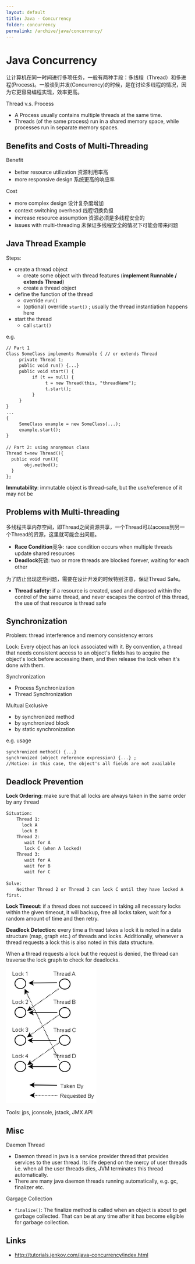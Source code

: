 ```yaml
---
layout: default
title: Java - Concurrency
folder: concurrency
permalink: /archive/java/concurrency/
---
```


# Java Concurrency

让计算机在同一时间进行多项任务，一般有两种手段：多线程（Thread）和多进程(Process)。一般谈到并发(Concurrency)的时候，是在讨论多线程的情况，因为它更容易编程实现，效率更高。

Thread v.s. Process

- A Process usually contains multiple threads at the same time.
- Threads (of the same process) run in a shared memory space, while processes run in separate memory spaces.

## Benefits and Costs of Multi-Threading

Benefit
- better resource utilization 资源利用率高
- more responsive design 系统更高的响应率

Cost
- more complex design 设计复杂度增加
- context switching overhead 线程切换负担
- increase resource assumption 资源必须是多线程安全的
- issues with multi-threading 未保证多线程安全的情况下可能会带来问题

## Java Thread Example

Steps:

- create a thread object
  - create some object with thread features (**implement Runnable / extends Thread**)
  - create a thread object
- define the function of the thread
  - override `run()`
  - (optional) override `start()` ; usually the thread instantiation happens here
- start the thread
  - call `start()`

e.g.

```
// Part 1
Class SomeClass implements Runnable { // or extends Thread
     private Thread t;
     public void run() {...}
     public void start() {
          if (t == null) {
               t = new Thread(this, "threadName");
               t.start();
          }
     }
}
...
{
     SomeClass example = new SomeClass(...);
     example.start();
}

// Part 2: using anonymous class
Thread t=new Thread(){  
  public void run(){  
       obj.method();  
  }  
};
```

**Immutability**: immutable object is thread-safe, but the use/reference of it may not be

## Problems with Multi-threading

多线程共享内存空间，即Thread之间资源共享，一个Thread可以access到另一个Thread的资源，这里就可能会出问题。

- **Race Condition**竞争: race condition occurs when multiple threads update shared resources
- **Deadlock**死锁: two or more threads are blocked forever, waiting for each other

为了防止出现这些问题，需要在设计开发的时候特别注意，保证Thread Safe。

- **Thread safety**: if a resource is created, used and disposed within the control of the same thread, and never escapes the control of this thread, the use of that resource is thread safe

## Synchronization

Problem: thread interference and memory consistency errors

Lock: Every object has an lock associated with it. By convention, a thread that needs consistent access to an object's fields has to acquire the object's lock before accessing them, and then release the lock when it's done with them.

Synchronization

 - Process Synchronization
 - Thread Synchronization

Multual Exclusive

 - by synchronized method
 - by synchronized block
 - by static synchronization

e.g. usage

```
synchronized method() {...}
synchronized (object reference expression) {...} ; 
//Notice: in this case, the object's all fields are not available
```

## Deadlock Prevention

**Lock Ordering**: make sure that all locks are always taken in the same order by any thread

```
Situation:
	Thread 1:
	  lock A
	  lock B
	Thread 2:
	   wait for A
	   lock C (when A locked)
	Thread 3:
	   wait for A
	   wait for B
	   wait for C

Solve:
	Neither Thread 2 or Thread 3 can lock C until they have locked A first.
```

**Lock Timeout**: if a thread does not succeed in taking all necessary locks within the given timeout, it will backup, free all locks taken, wait for a random amount of time and then retry.

**Deadlock Detection**: every time a thread takes a lock it is noted in a data structure (map, graph etc.) of threads and locks. Additionally, whenever a thread requests a lock this is also noted in this data structure.

When a thread requests a lock but the request is denied, the thread can traverse the lock graph to check for deadlocks.

![concurrency_deadlock_graph](img/concurrency_deadlock_graph.png)

Tools: jps, jconsole, jstack, JMX API

## Misc

Daemon Thread
- Daemon thread in java is a service provider thread that provides services to the user thread. Its life depend on the mercy of user threads i.e. when all the user threads dies, JVM terminates this thread automatically.
- There are many java daemon threads running automatically, e.g. gc, finalizer etc.

Gargage Collection
- `finalize()`: The finalize method is called when an object is about to get garbage collected. That can be at any time after it has become eligible for garbage collection.

## Links
- http://tutorials.jenkov.com/java-concurrency/index.html

